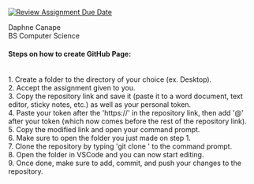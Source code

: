 [![Review Assignment Due Date](https://classroom.github.com/assets/deadline-readme-button-22041afd0340ce965d47ae6ef1cefeee28c7c493a6346c4f15d667ab976d596c.svg)](https://classroom.github.com/a/khVSkjrs)

Daphne Canape <br>
BS Computer Science <br>

<h4>Steps on how to create GitHub Page:</h4>
<br>
1. Create a folder to the directory of your choice (ex. Desktop).<br>
2. Accept the assignment given to you.<br>
3. Copy the repository link and save it (paste it to a word document, text editor, sticky notes, etc.) as well as your personal token.<br>
4. Paste your token after the 'https://' in the repository link, then add '@' after your token (which now comes before the rest of the repository link). <br>
5. Copy the modified link and open your command prompt.<br>
6. Make sure to open the folder you just made on step 1.<br>
7. Clone the repository by typing 'git clone <modified link>' to the command prompt.<br>
8. Open the folder in VSCode and you can now start editing.<br>
9. Once done, make sure to add, commit, and push your changes to the repository.<br>
